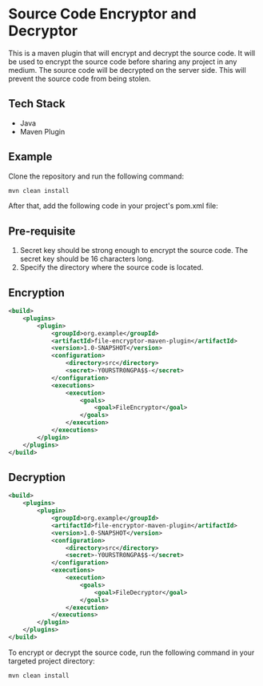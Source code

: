 # Source Code Encryptor and Decryptor

This is a maven plugin that will encrypt and decrypt the source code. It will be used to encrypt the source code before sharing any project in any medium. The source code will be decrypted on the server side. This will prevent the source code from being stolen.

## Tech Stack

* Java
* Maven Plugin

## Example

Clone the repository and run the following command:

```bash
mvn clean install
```

After that, add the following code in your project's pom.xml file:

## Pre-requisite
1. Secret key should be strong enough to encrypt the source code. The secret key should be 16 characters long.
2. Specify the directory where the source code is located.

## Encryption
```xml
<build>
    <plugins>
        <plugin>
            <groupId>org.example</groupId>
            <artifactId>file-encryptor-maven-plugin</artifactId>
            <version>1.0-SNAPSHOT</version>
            <configuration>
                <directory>src</directory>
                <secret>-Y0URSTR0NGPA$$-</secret>
            </configuration>
            <executions>
                <execution>
                    <goals>
                        <goal>FileEncryptor</goal>
                    </goals>
                </execution>
            </executions>
        </plugin>
    </plugins>
</build>
```
## Decryption
```xml
<build>
    <plugins>
        <plugin>
            <groupId>org.example</groupId>
            <artifactId>file-encryptor-maven-plugin</artifactId>
            <version>1.0-SNAPSHOT</version>
            <configuration>
                <directory>src</directory>
                <secret>-Y0URSTR0NGPA$$-</secret>
            </configuration>
            <executions>
                <execution>
                    <goals>
                        <goal>FileDecryptor</goal>
                    </goals>
                </execution>
            </executions>
        </plugin>
    </plugins>
</build>
```
To encrypt or decrypt the source code, run the following command in your targeted project directory:

```bash
mvn clean install
```
